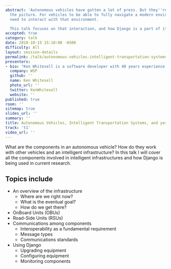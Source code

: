 ```yaml
---
abstract: 'Autonomous vehicles have gotten a lot of press. But they''re only half
  the picture. For vehicles to be able to fully navigate a modern environment, they
  need to interact with that environment.

  This talk focuses on that interaction, and how Django is a part of it.'
accepted: true
category: talk
date: 2018-10-15 15:10:00 -0500
difficulty: All
layout: session-details
permalink: /talk/autonomous-vehicles-intelligent-transportation-systems-and-yes-django/
presenters:
- bio: "Ken Whitesell is a software developer with 40 years experience scattered among just about any platform you care to name. He has been working with Django for about 5 years now, mostly on very narrowly-targeted internal applications for the companies in which he has been employed. Ken is currently a Senior Application Developer with WSP, in the GeoSpatial and Advanced Technology group, working on projects involving \"Vehicle Fleet Management\" and \"Traffic Control\" systems."
  company: WSP
  github: ''
  name: Ken Whitesell
  photo_url: ''
  twitter: KenWhitesell
  website: ''
published: true
room: ''
sitemap: true
slides_url: ''
summary: ''
title: Autonomous Vehicles, Intelligent Transportation Systems, and yes, Django!
track: 't1'
video_url: ''
---
```


What are the components in an autonomous vehicle? How do they work with other vehicles and an intelligent infrastructure? In this talk I will cover all the components involved in intelligent infrastructures and how Django is being used in current research.

Topics include
--------------------

* An overview of the infrastructure
    * Where are we right now?
    * What is the eventual goal?
    * How do we get there?
* OnBoard Units (OBUs)
* Road-Side Units (RSUs)
* Communications among components
    * Interoperability as a fundamental requirement
    * Message types
    * Communications standards
* Using Django
    * Upgrading equipment
    * Configuring equipment
    * Monitoring components
